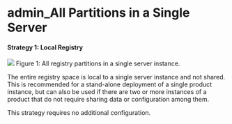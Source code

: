 # admin\_All Partitions in a Single Server

#### Strategy 1: Local Registry

![](/assets/attachments/21037149/21331970.png)
Figure 1: All registry partitions in a single server instance.

The entire registry space is local to a single server instance and not shared. This is recommended for a stand-alone deployment of a single product instance, but can also be used if there are two or more instances of a product that do not require sharing data or configuration among them.

This strategy requires no additional configuration.
